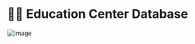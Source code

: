 # 👨‍🏫 Education Center Database
![image](https://user-images.githubusercontent.com/92221690/147916541-cf9c0b8f-68d7-49c4-92ae-f3e8e8674bb0.png)
